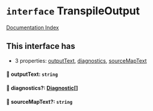 # `interface` TranspileOutput

[Documentation Index](../README.md)

## This interface has

- 3 properties:
[outputText](#-outputtext-string),
[diagnostics](#-diagnostics-diagnostic),
[sourceMapText](#-sourcemaptext-string)


#### 📄 outputText: `string`



#### 📄 diagnostics?: [Diagnostic](../private.interface.Diagnostic/README.md)\[]



#### 📄 sourceMapText?: `string`



